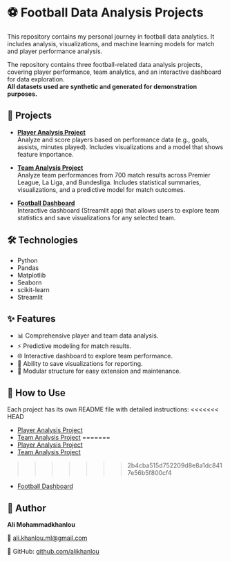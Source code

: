 # ⚽ Football Data Analysis Projects

This repository contains my personal journey in football data analytics. It includes analysis, visualizations, and machine learning models for match and player performance analysis.

The repository contains three football-related data analysis projects, covering player performance, team analytics, and an interactive dashboard for data exploration.  
**All datasets used are synthetic and generated for demonstration purposes.**


## 📂 Projects

- [**Player Analysis Project**](player_analysis_project/README.md)  
  Analyze and score players based on performance data (e.g., goals, assists, minutes played). Includes visualizations and a model that shows feature importance.

- [**Team Analysis Project**](team_analysis_project/README.md)  
  Analyze team performances from 700 match results across Premier League, La Liga, and Bundesliga. Includes statistical summaries, visualizations, and a predictive model for match outcomes.

- [**Football Dashboard**](football_dashboard/README.md)  
  Interactive dashboard (Streamlit app) that allows users to explore team statistics and save visualizations for any selected team.



## 🛠 Technologies

- Python
- Pandas
- Matplotlib
- Seaborn
- scikit-learn
- Streamlit


## ✨ Features

- 📊 Comprehensive player and team data analysis.
- ⚡ Predictive modeling for match results.
- 🌐 Interactive dashboard to explore team performance.
- 💾 Ability to save visualizations for reporting.
- 🚀 Modular structure for easy extension and maintenance.


## 🚀 How to Use

Each project has its own README file with detailed instructions:
<<<<<<< HEAD
- [Player Analysis Project](player_analysis/README.md)
- [Team Analysis Project](team_analysis/README.md)
=======
- [Player Analysis Project](player_analysis_project/README.md)
- [Team Analysis Project](team_analysis_project/README.md)
>>>>>>> 2b4cba515d752209d8e8a1dc8417e56b5f800cf4
- [Football Dashboard](football_dashboard/README.md)


## 👤 Author

**Ali Mohammadkhanlou**

📧 ali.khanlou.ml@gmail.com

🔗 GitHub: [github.com/alikhanlou](https://github.com/alikhanlou)

